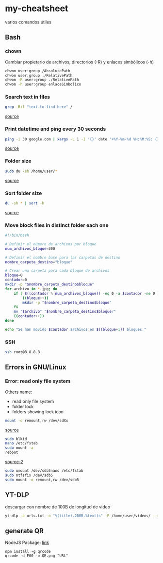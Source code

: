 # my-cheatsheet
varios comandos útiles

## Bash

### chown
Cambiar propietario de archivos, directorios (-R) y enlaces simbólicos (-h)
```bash
chwon user:group /AbsolutePath
chwon user:group ./RelativePath
chwon -R user:group ./RelativePath
chwon -h user:group enlaceSimbolico
```

### Search text in files

```bash
grep -Ril "text-to-find-here" /
```
[source](https://stackoverflow.com/questions/16956810/how-do-i-find-all-files-containing-specific-text-on-linux)

### Print datetime and ping every 30 seconds
```bash
ping -i 30 google.com | xargs -L 1 -I '{}' date '+%Y-%m-%d %H:%M:%S: {}'
```
[source](https://stackoverflow.com/a/37475916)

### Folder size
```bash
sudo du -sh /home/user/*
```
[source](https://linuxize.com/post/how-get-size-of-file-directory-linux/)

### Sort folder size
```bash
du -sh * | sort -h
```
[source](https://stackoverflow.com/questions/1019116/using-ls-to-list-directories-and-their-total-sizes)

### Move block files in distinct folder each one
```bash
#!/bin/bash

# Definir el número de archivos por bloque
num_archivos_bloque=300

# Definir el nombre base para las carpetas de destino
nombre_carpeta_destino="bloque"

# Crear una carpeta para cada bloque de archivos
bloque=0
contador=0
mkdir -p "$nombre_carpeta_destino$bloque"
for archivo in *.jpg; do
    if [ $((contador % num_archivos_bloque)) -eq 0 -a $contador -ne 0 ]; then
        ((bloque++))
        mkdir -p "$nombre_carpeta_destino$bloque"
    fi
    mv "$archivo" "$nombre_carpeta_destino$bloque/"
    ((contador++))
done

echo "Se han movido $contador archivos en $((bloque+1)) bloques."

```

### SSH
```bash
ssh root@8.8.8.8
```

## Errors in GNU/Linux
### Error: read only file system
Others name:
* read only file system
* folder lock
* folders showing lock icon

```bash
mount -o remount,rw /dev/sdXx
```
[source](https://www.linuxadictos.com/solucion-al-error-read-only-file-system.html)
```bash
sudo blkid
nano /etc/fstab
sudo mount -a
reboot
```
[source-2](https://www.youtube.com/watch?v=FnSJBSTobVo&t=2s)
```bash
sudo umount /dev/sdb5nano /etc/fstab
sudo ntfsfix /dev/sdb5
sudo mount -o remount,rw /dev/sdb5
```
## YT-DLP
descargar con nombre de 100B de longitud de video
```bash
yt-dlp -a urls.txt -o "%(title).200B.%(ext)s" -P /home/user/videos/ --restrict-filenames
```

## generate QR
NodeJS Package: [link](https://www.npmjs.com/package/qrcode)
```
npm install -g qrcode
qrcode -d F00 -o QR.png "URL"
```
